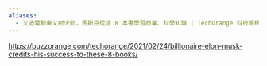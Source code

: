 ```yaml
---
aliases:
  - 又造電動車又射火箭，馬斯克從這 8 本書學習商業、科學知識 | TechOrange 科技報橘
---
```


https://buzzorange.com/techorange/2021/02/24/billionaire-elon-musk-credits-his-success-to-these-8-books/